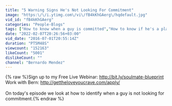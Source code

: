 ```yaml
---
title: "5 Warning Signs He's Not Looking For Commitment"
image: "https:\/\/i.ytimg.com\/vi\/fB4kKhGAerg\/hqdefault.jpg"
vid_id: "fB4kKhGAerg"
categories: "People-Blogs"
tags: ["How to know when a guy is committed","How to know if he's a player","How to know if a man is serious about you"]
date: "2022-02-07T20:26:56+03:00"
vid_date: "2016-07-01T20:55:14Z"
duration: "PT5M48S"
viewcount: "152163"
likeCount: "5001"
dislikeCount: ""
channel: "Bernardo Mendez"
---
```

{% raw %}Sign up to my Free Live Webinar: <a rel="nofollow" target="blank" href="http://bit.ly/soulmate-blueprint">http://bit.ly/soulmate-blueprint</a><br />Work with Bern: <a rel="nofollow" target="blank" href="http://gettheloveyoucrave.com/apply/">http://gettheloveyoucrave.com/apply/</a><br /><br />On today's episode we look at how to identify when a guy is not looking for commitment.{% endraw %}
